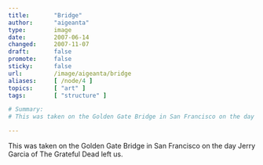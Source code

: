 ```yaml
---
title:       "Bridge"
author:      "aigeanta"
type:        image
date:        2007-06-14
changed:     2007-11-07
draft:       false
promote:     false
sticky:      false
url:         /image/aigeanta/bridge
aliases:     [ /node/4 ]
topics:      [ "art" ]
tags:        [ "structure" ]

# Summary:
# This was taken on the Golden Gate Bridge in San Francisco on the day Jerry Garcia of The Grateful Dead left us.

---
```

This was taken on the Golden Gate Bridge in San Francisco on the day Jerry Garcia of The Grateful Dead left us.

